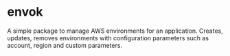 # envok

A simple package to manage AWS environments for an application. Creates, updates, removes environments with configuration parameters such as account, region and custom parameters.
